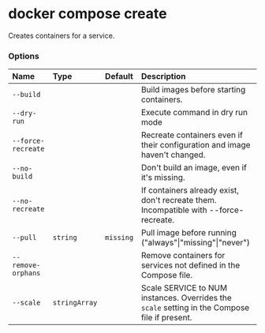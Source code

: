 # docker compose create

<!---MARKER_GEN_START-->
Creates containers for a service.

### Options

| Name               | Type          | Default   | Description                                                                                   |
|:-------------------|:--------------|:----------|:----------------------------------------------------------------------------------------------|
| `--build`          |               |           | Build images before starting containers.                                                      |
| `--dry-run`        |               |           | Execute command in dry run mode                                                               |
| `--force-recreate` |               |           | Recreate containers even if their configuration and image haven't changed.                    |
| `--no-build`       |               |           | Don't build an image, even if it's missing.                                                   |
| `--no-recreate`    |               |           | If containers already exist, don't recreate them. Incompatible with --force-recreate.         |
| `--pull`           | `string`      | `missing` | Pull image before running ("always"\|"missing"\|"never")                                      |
| `--remove-orphans` |               |           | Remove containers for services not defined in the Compose file.                               |
| `--scale`          | `stringArray` |           | Scale SERVICE to NUM instances. Overrides the `scale` setting in the Compose file if present. |


<!---MARKER_GEN_END-->

